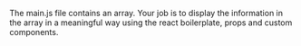 The main.js file contains an array. Your job is to display the information in the array in a meaningful way using the react boilerplate, props and custom components.
